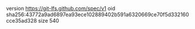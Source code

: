 version https://git-lfs.github.com/spec/v1
oid sha256:43772a9ad6897ea93ece102889402b591a6320669ce70f5d332160cce35ad328
size 540
